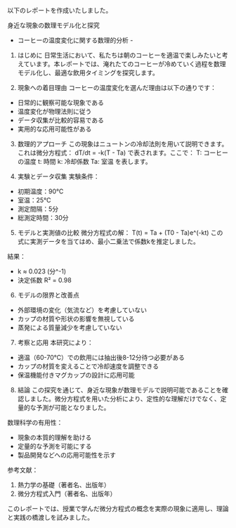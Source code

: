以下のレポートを作成いたしました。

身近な現象の数理モデル化と探究
- コーヒーの温度変化に関する数理的分析 -

1. はじめに
日常生活において、私たちは朝のコーヒーを適温で楽しみたいと考えています。本レポートでは、淹れたてのコーヒーが冷めていく過程を数理モデル化し、最適な飲用タイミングを探究します。

2. 現象への着目理由
コーヒーの温度変化を選んだ理由は以下の通りです：
- 日常的に観察可能な現象である
- 温度変化が物理法則に従う
- データ収集が比較的容易である
- 実用的な応用可能性がある

3. 数理的アプローチ
この現象はニュートンの冷却法則を用いて説明できます。これは微分方程式：
dT/dt = -k(T - Ta)
で表されます。ここで：
T: コーヒーの温度
t: 時間
k: 冷却係数
Ta: 室温
を表します。

4. 実験とデータ収集
実験条件：
- 初期温度：90℃
- 室温：25℃
- 測定間隔：5分
- 総測定時間：30分

5. モデルと実測値の比較
微分方程式の解：
T(t) = Ta + (T0 - Ta)e^(-kt)
この式に実測データを当てはめ、最小二乗法で係数kを推定しました。

結果：
- k ≈ 0.023 (分^-1)
- 決定係数 R² = 0.98

6. モデルの限界と改善点
- 外部環境の変化（気流など）を考慮していない
- カップの材質や形状の影響を無視している
- 蒸発による質量減少を考慮していない

7. 考察と応用
本研究により：
- 適温（60-70℃）での飲用には抽出後8-12分待つ必要がある
- カップの材質を変えることで冷却速度を調整できる
- 保温機能付きマグカップの設計に応用可能

8. 結論
この探究を通じて、身近な現象が数理モデルで説明可能であることを確認しました。微分方程式を用いた分析により、定性的な理解だけでなく、定量的な予測が可能となりました。

数理科学の有用性：
- 現象の本質的理解を助ける
- 定量的な予測を可能にする
- 製品開発などへの応用可能性を示す

参考文献：
1. 熱力学の基礎（著者名、出版年）
2. 微分方程式入門（著者名、出版年）

このレポートでは、授業で学んだ微分方程式の概念を実際の現象に適用し、理論と実践の橋渡しを試みました。